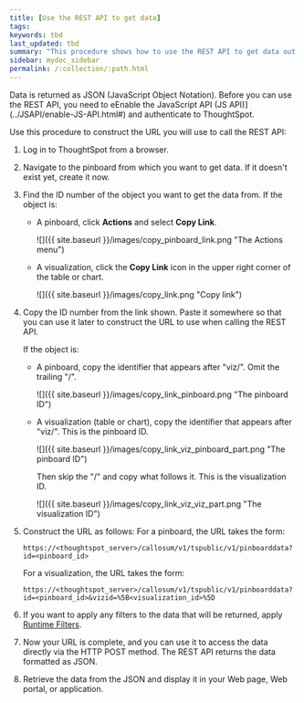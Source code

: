 ```yaml
---
title: [Use the REST API to get data]
tags:
keywords: tbd
last_updated: tbd
summary: "This procedure shows how to use the REST API to get data out of ThoughtSpot, so you can use it in a Web page, portal, or application. "
sidebar: mydoc_sidebar
permalink: /:collection/:path.html
---
```

Data is returned as JSON (JavaScript Object Notation). Before you can use the REST API, you need to eEnable the JavaScript API (JS API)](../JSAPI/enable-JS-API.html#) and authenticate to ThoughtSpot.

Use this procedure to construct the URL you will use to call the REST API:

1. Log in to ThoughtSpot from a browser.
2. Navigate to the pinboard from which you want to get data. If it doesn't exist yet, create it now.
3. Find the ID number of the object you want to get the data from. If the object is:
    -   A pinboard, click **Actions** and select **Copy Link**.

        ![]({{ site.baseurl }}/images/copy_pinboard_link.png "The Actions menu")

    -   A visualization, click the **Copy Link** icon in the upper right corner of the table or chart.

         ![]({{ site.baseurl }}/images/copy_link.png "Copy link")

4. Copy the ID number from the link shown. Paste it somewhere so that you can use it later to construct the URL to use when calling the REST API.

    If the object is:
    -   A pinboard, copy the identifier that appears after "viz/". Omit the trailing "/".

        ![]({{ site.baseurl }}/images/copy_link_pinboard.png "The pinboard ID")

    -   A visualization \(table or chart\), copy the identifier that appears after "viz/". This is the pinboard ID.

        ![]({{ site.baseurl }}/images/copy_link_viz_pinboard_part.png "The pinboard ID")

        Then skip the "/" and copy what follows it. This is the visualization ID.

        ![]({{ site.baseurl }}/images/copy_link_viz_viz_part.png "The visualization ID")

5. Construct the URL as follows: For a pinboard, the URL takes the form:

    ```
    https://<thoughtspot_server>/callosum/v1/tspublic/v1/pinboarddata?id=<pinboard_id>
    ```

    For a visualization, the URL takes the form:

    ```
    https://<thoughtspot_server>/callosum/v1/tspublic/v1/pinboarddata?id=<pinboard_id>&vizid=%5B<visualization_id>%5D
    ```

6. If you want to apply any filters to the data that will be returned, apply [Runtime Filters](../runtime-filters/about-runtime-filters.html#).
7. Now your URL is complete, and you can use it to access the data directly via the HTTP POST method.
  The REST API returns the data formatted as JSON.
8. Retrieve the data from the JSON and display it in your Web page, Web portal, or application.
